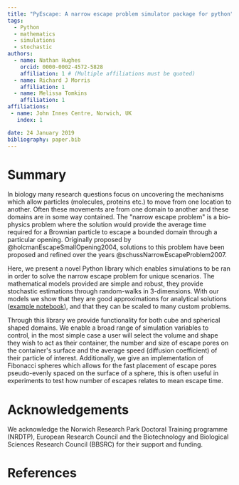 ```yaml
---
title: "PyEscape: A narrow escape problem simulator package for python"
tags:
  - Python
  - mathematics
  - simulations
  - stochastic
authors:
  - name: Nathan Hughes
    orcid: 0000-0002-4572-5828
    affiliation: 1 # (Multiple affiliations must be quoted)
  - name: Richard J Morris
    affiliation: 1
  - name: Melissa Tomkins
    affiliation: 1
affiliations:
 - name: John Innes Centre, Norwich, UK
   index: 1

date: 24 January 2019
bibliography: paper.bib
---
```


# Summary

In biology many research questions focus on uncovering the mechanisms which allow particles (molecules, proteins etc.) to move from one location to another. Often these movements are from one domain to another and these domains are in some way contained. The "narrow escape problem" is a bio-physics problem where the solution would provide the average time required for a Brownian particle to escape a bounded domain through a particular opening. Originally proposed by @holcmanEscapeSmallOpening2004, solutions to this problem have been proposed and refined over the years @schussNarrowEscapeProblem2007.

Here, we present a novel Python library which enables simulations to be ran in order to solve the narrow escape problem for unique scenarios. The mathematical models provided are simple and robust, they provide stochastic estimations through random-walks in 3-dimensions. With our models we show that they are good approximations for analytical solutions ([example notebook](https://github.com/SirSharpest/NarrowEscapeSimulator/blob/master/notebooks/Examples.ipynb)), and that they can be scaled to many custom problems.

Through this library we provide functionality for both cube and spherical shaped domains. We enable a broad range of simulation variables to control, in the most simple case a user will select the volume and shape they wish to act as their container, the number and size of escape pores on the container's surface and the average speed (diffusion coefficient) of their particle of interest. Additionally, we give an implementation of Fibonacci spheres which allows for the fast placement of escape pores pseudo-evenly spaced on the surface of a sphere, this is often useful in experiments to test how number of escapes relates to mean escape time.


# Acknowledgements

We acknowledge the Norwich Research Park Doctoral Training programme (NRDTP), European Research Council and the  Biotechnology and Biological Sciences Research Council (BBSRC) for their support and funding.

# References
